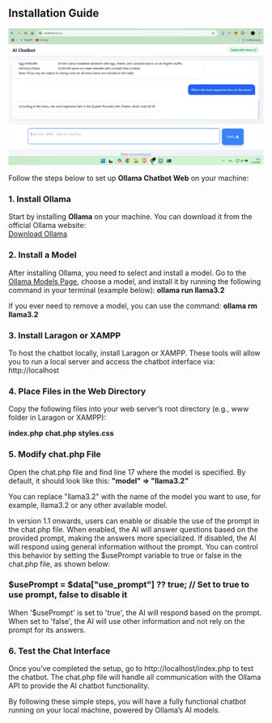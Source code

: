 ## Installation Guide

![Chatbot Interface](screenshot1-1.png)

   Follow the steps below to set up **Ollama Chatbot Web** on your machine:

### 1. Install Ollama
   Start by installing **Ollama** on your machine. You can download it from the official Ollama website:  
[Download Ollama](https://ollama.com/)

### 2. Install a Model
   After installing Ollama, you need to select and install a model. Go to the [Ollama Models Page](https://ollama.com/models), choose a model, and install it by running the following command in your terminal (example below):
**ollama run llama3.2**

   If you ever need to remove a model, you can use the command:
**ollama rm llama3.2**

### 3. Install Laragon or XAMPP
   To host the chatbot locally, install Laragon or XAMPP. These tools will allow you to run a local server and access the chatbot interface via:
http://localhost

### 4. Place Files in the Web Directory
   Copy the following files into your web server’s root directory (e.g., www folder in Laragon or XAMPP):

**index.php**
**chat.php**
**styles.css**

### 5. Modify chat.php File
   Open the chat.php file and find line 17 where the model is specified. By default, it should look like this:
**"model" => "llama3.2"**

You can replace "llama3.2" with the name of the model you want to use, for example, llama3.2 or any other available model.

In version 1.1 onwards, users can enable or disable the use of the prompt in the chat.php file. When enabled, the AI will answer questions based on the provided prompt, making the answers more specialized. If disabled, the AI will respond using general information without the prompt.
You can control this behavior by setting the $usePrompt variable to true or false in the chat.php file, as shown below:
### $usePrompt = $data["use_prompt"] ?? true;  // Set to true to use prompt, false to disable it

When '$usePrompt' is set to 'true', the AI will respond based on the prompt. When set to 'false', the AI will use other information and not rely on the prompt for its answers.

### 6. Test the Chat Interface
   Once you’ve completed the setup, go to http://localhost/index.php to test the chatbot. The chat.php file will handle all communication with the Ollama API to provide the AI chatbot functionality.

By following these simple steps, you will have a fully functional chatbot running on your local machine, powered by Ollama’s AI models.
